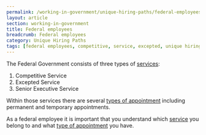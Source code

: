 ```yaml
---
permalink: /working-in-government/unique-hiring-paths/federal-employees/
layout: article
section: working-in-government
title: Federal employees
breadcrumb: Federal employees
category: Unique Hiring Paths
tags: [federal employees, competitive, service, excepted, unique hiring paths]
---
```


The Federal Government consists of three types of [services](../../service/):

1. Competitive Service
2. Excepted Service
3. Senior Executive Service

Within those services there are several [types of appointment](types-of-appointment/) including permanent and temporary appointments.

As a federal employee it is important that you understand which [service](../../service/) you belong to and what [type of appointment](types-of-appointment/) you have.
